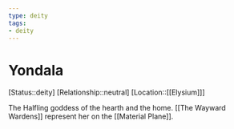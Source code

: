 ```yaml
---
type: deity
tags: 
- deity
---
```


# Yondala
[Status::deity]
[Relationship::neutral]
[Location::[[Elysium]]]

The Halfling goddess of the hearth and the home.  [[The Wayward Wardens]]  represent her on the [[Material Plane]]. 

